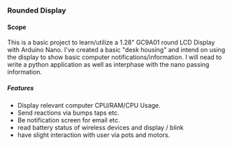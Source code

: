 ### Rounded Display


#### Scope
This is a basic project to learn/utilize a 1.28" GC9A01 round LCD Display with Arduino Nano. I've created a basic "desk housing" and intend on using the display to show basic computer notifications/information. I will nead to write a python application as well as interphase with the nano passing information.

##### Features
- Display relevant computer CPU/RAM/CPU Usage.
- Send reactions via bumps taps etc. 
- Be notification screen for email etc. 
- read battery status of wireless devices and display / blink
- have slight interaction with user via pots and motors. 



